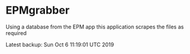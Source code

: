# EPMgrabber
Using a database from the EPM app this application scrapes the files as required


Latest backup: Sun Oct 6 11:19:01 UTC 2019
